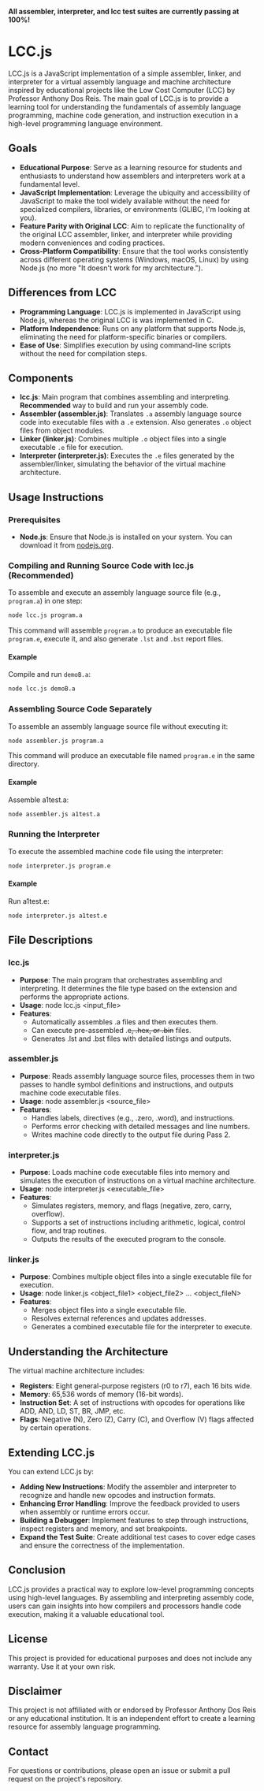 **All assembler, interpreter, and lcc test suites are currently passing at 100%!**

# LCC.js
LCC.js is a JavaScript implementation of a simple assembler, linker, and interpreter for a virtual assembly language and machine architecture inspired by educational projects like the Low Cost Computer (LCC) by Professor Anthony Dos Reis. The main goal of LCC.js is to provide a learning tool for understanding the fundamentals of assembly language programming, machine code generation, and instruction execution in a high-level programming language environment.

## Goals
- **Educational Purpose**: Serve as a learning resource for students and enthusiasts to understand how assemblers and interpreters work at a fundamental level.
- **JavaScript Implementation**: Leverage the ubiquity and accessibility of JavaScript to make the tool widely available without the need for specialized compilers, libraries, or environments (GLIBC, I'm looking at you).
- **Feature Parity with Original LCC**: Aim to replicate the functionality of the original LCC assembler, linker, and interpreter while providing modern conveniences and coding practices.
- **Cross-Platform Compatibility**: Ensure that the tool works consistently across different operating systems (Windows, macOS, Linux) by using Node.js (no more "It doesn't work for my architecture.").

## Differences from LCC
- **Programming Language**: LCC.js is implemented in JavaScript using Node.js, whereas the original LCC is was implemented in C.
- **Platform Independence**: Runs on any platform that supports Node.js, eliminating the need for platform-specific binaries or compilers.
- **Ease of Use**: Simplifies execution by using command-line scripts without the need for compilation steps.

## Components
- **lcc.js**: Main program that combines assembling and interpreting. **Recommended** way to build and run your assembly code.
- **Assembler (assembler.js)**: Translates `.a` assembly language source code into executable files with a `.e` extension. Also generates `.o` object files from object modules.
- **Linker (linker.js)**: Combines multiple `.o` object files into a single executable `.e` file for execution.
- **Interpreter (interpreter.js)**: Executes the `.e` files generated by the assembler/linker, simulating the behavior of the virtual machine architecture.

## Usage Instructions

### Prerequisites

- **Node.js**: Ensure that Node.js is installed on your system. You can download it from [nodejs.org](https://nodejs.org/).

### Compiling and Running Source Code with lcc.js (Recommended)

To assemble and execute an assembly language source file (e.g., `program.a`) in one step:

```bash
node lcc.js program.a
```

This command will assemble `program.a` to produce an executable file `program.e`, execute it, and also generate `.lst` and `.bst` report files.

#### Example
Compile and run `demoB.a`:

```bash
node lcc.js demoB.a
```

### Assembling Source Code Separately
To assemble an assembly language source file without executing it:

```bash
node assembler.js program.a
```

This command will produce an executable file named `program.e` in the same directory.

#### Example
Assemble a1test.a:

```bash
node assembler.js a1test.a
```

### Running the Interpreter
To execute the assembled machine code file using the interpreter:

```bash
node interpreter.js program.e
```

#### Example
Run a1test.e:

```bash
node interpreter.js a1test.e
```

## File Descriptions
### lcc.js
- **Purpose**: The main program that orchestrates assembling and interpreting. It determines the file type based on the extension and performs the appropriate actions.
- **Usage**: node lcc.js <input_file>
- **Features**:
  - Automatically assembles .a files and then executes them.
  - Can execute pre-assembled .e~~, .hex, or .bin~~ files.
  - Generates .lst and .bst files with detailed listings and outputs.
### assembler.js
- **Purpose**: Reads assembly language source files, processes them in two passes to handle symbol definitions and instructions, and outputs machine code executable files.
- **Usage**: node assembler.js <source_file>
- **Features**:
  - Handles labels, directives (e.g., .zero, .word), and instructions.
  - Performs error checking with detailed messages and line numbers.
  - Writes machine code directly to the output file during Pass 2.
### interpreter.js
- **Purpose**: Loads machine code executable files into memory and simulates the execution of instructions on a virtual machine architecture.
- **Usage**: node interpreter.js <executable_file>
- **Features**:
  - Simulates registers, memory, and flags (negative, zero, carry, overflow).
  - Supports a set of instructions including arithmetic, logical, control flow, and trap routines.
  - Outputs the results of the executed program to the console.
### linker.js
- **Purpose**: Combines multiple object files into a single executable file for execution.
- **Usage**: node linker.js <object_file1> <object_file2> ... <object_fileN>
- **Features**:
  - Merges object files into a single executable file.
  - Resolves external references and updates addresses.
  - Generates a combined executable file for the interpreter to execute.

## Understanding the Architecture
The virtual machine architecture includes:

- **Registers**: Eight general-purpose registers (r0 to r7), each 16 bits wide.
- **Memory**: 65,536 words of memory (16-bit words).
- **Instruction Set**: A set of instructions with opcodes for operations like ADD, AND, LD, ST, BR, JMP, etc.
- **Flags**: Negative (N), Zero (Z), Carry (C), and Overflow (V) flags affected by certain operations.

## Extending LCC.js
You can extend LCC.js by:

- **Adding New Instructions**: Modify the assembler and interpreter to recognize and handle new opcodes and instruction formats.
- **Enhancing Error Handling**: Improve the feedback provided to users when assembly or runtime errors occur.
- **Building a Debugger**: Implement features to step through instructions, inspect registers and memory, and set breakpoints.
- **Expand the Test Suite**: Create additional test cases to cover edge cases and ensure the correctness of the implementation.

## Conclusion
LCC.js provides a practical way to explore low-level programming concepts using high-level languages. By assembling and interpreting assembly code, users can gain insights into how compilers and processors handle code execution, making it a valuable educational tool.

## License
This project is provided for educational purposes and does not include any warranty. Use it at your own risk.

## Disclaimer
This project is not affiliated with or endorsed by Professor Anthony Dos Reis or any educational institution. It is an independent effort to create a learning resource for assembly language programming.

## Contact
For questions or contributions, please open an issue or submit a pull request on the project's repository.